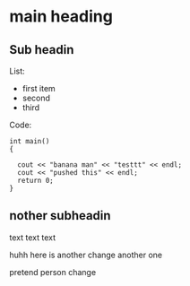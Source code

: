 # main heading

## Sub headin

List:
* first item
* second
* third

Code:
```
int main()
{

  cout << "banana man" << "testtt" << endl;
  cout << "pushed this" << endl;
  return 0;
}

```

## nother subheadin
text text text

huhh
here is another change
another one

pretend person change
